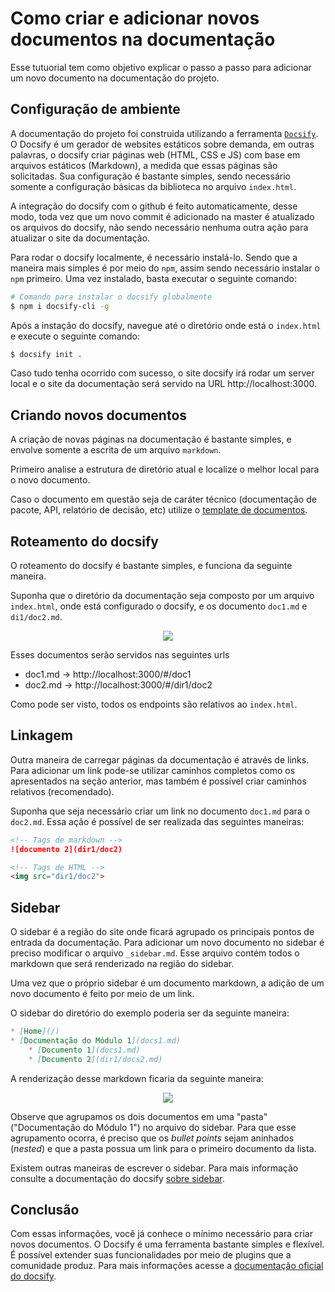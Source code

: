 # Como criar e adicionar novos documentos na documentação


Esse tutuorial tem como objetivo explicar o passo a passo para adicionar um novo documento na documentação do projeto.

## Configuração de ambiente

A documentação do projeto foi construida utilizando a ferramenta [`Docsify`]((https://docsify.js.org/)). O Docsify é um gerador de websites estáticos sobre demanda, em outras palavras, o docsify criar páginas web (HTML, CSS e JS) com base em arquivos estáticos (Markdown), a medida que essas páginas são solicitadas. Sua configuração é bastante simples, sendo necessário somente a configuração básicas da biblioteca no arquivo `index.html`.

A integração do docsify com o github é feito automaticamente, desse modo, toda vez que um novo commit é adicionado na master é atualizado os arquivos do docsify, não sendo necessário nenhuma outra ação para atualizar o site da documentação.

Para rodar o docsify localmente, é necessário instalá-lo. Sendo que a maneira mais simples é por meio do `npm`, assim sendo necessário instalar o `npm` primeiro. Uma vez instalado, basta executar o seguinte comando:

```bash
# Comando para instalar o docsify globalmente
$ npm i docsify-cli -g
```

Após a instação do docsify, navegue até o diretório onde está o `index.html` e execute o seguinte comando:

```bash
$ docsify init .
```

Caso tudo tenha ocorrido com sucesso, o site docsify irá rodar um server local e o site da documentação será servido na URL http://localhost:3000.

## Criando novos documentos

A criação de novas páginas na documentação é bastante simples, e envolve somente a escrita de um arquivo `markdown`.

Primeiro analise a estrutura de diretório atual e localize o melhor local para o novo documento.

Caso o documento em questão seja de caráter técnico (documentação de pacote, API, relatório de decisão, etc) utilize o [template de documentos](primeiros-passos/template-documentos.md).


## Roteamento do docsify

O roteamento do docsify é bastante simples, e funciona da seguinte maneira.

Suponha que o diretório da documentação seja composto por um arquivo `index.html`, onde está configurado o docsify, e os documento `doc1.md` e `di1/doc2.md`.

<div align='center'>
    <a href='../images/tutoriais/roteamento-docsify.png' target='_blank'>
        <img src='../images/tutoriais/roteamento-docsify.png'>
    </a>
</div>

Esses documentos serão servidos nas seguintes urls

* doc1.md → http://localhost:3000/#/doc1
* doc2.md → http://localhost:3000/#/dir1/doc2

Como pode ser visto, todos os endpoints são relativos ao `index.html`.

## Linkagem

Outra maneira de carregar páginas da documentação é através de links. Para adicionar um link pode-se utilizar caminhos completos como os apresentados na seção anterior, mas também é possível criar caminhos relativos (recomendado).

Suponha que seja necessário criar um link no documento `doc1.md` para o `doc2.md`. Essa ação é possível de ser realizada das seguintes maneiras:

```markdown
<!-- Tags de markdown -->
![documento 2](dir1/doc2)
```

```markdown
<!-- Tags de HTML -->
<img src="dir1/doc2">
```

## Sidebar

O sidebar é a região do site onde ficará agrupado os principais pontos de entrada da documentação. Para adicionar um novo documento no sidebar é preciso modificar o arquivo `_sidebar.md`. Esse arquivo contém todos o markdown que será renderizado na região do sidebar.

Uma vez que o próprio sidebar é um documento markdown, a adição de um novo documento é feito por meio de um link.

O sidebar do diretório do exemplo poderia ser da seguinte maneira:

```markdown
* [Home](/)
* [Documentação do Módulo 1](docs1.md)
    * [Documento 1](docs1.md)
    * [Documento 2](dir1/docs2.md)
```

A renderização desse markdown ficaria da seguinte maneira:

<div align='center'>
    <a href='../images/tutoriais/sidebar-docsify.png' target='_blank'>
        <img src='../images/tutoriais/sidebar-docsify.png'>
    </a>
</div>

Observe que agrupamos os dois documentos em uma "pasta" ("Documentação do Módulo 1") no arquivo do sidebar. Para que esse agrupamento ocorra, é preciso que os _bullet points_ sejam aninhados (_nested_) e que a pasta possua um link para o primeiro documento da lista.

Existem outras maneiras de escrever o sidebar. Para mais informação consulte a documentação do docsify [sobre sidebar](https://docsify.js.org/#/custom-navbar).

## Conclusão

Com essas informações, você já conhece o mínimo necessário para criar novos documentos. O Docsify é uma ferramenta bastante simples e flexível. É possível extender suas funcionalidades por meio de plugins que a comunidade produz. Para mais informações acesse a [documentação oficial do docsify](https://docsify.js.org/).


